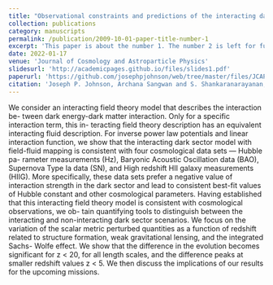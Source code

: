 ```yaml
---
title: "Observational constraints and predictions of the interacting dark sector with field-fluid mapping"
collection: publications
category: manuscripts
permalink: /publication/2009-10-01-paper-title-number-1
excerpt: 'This paper is about the number 1. The number 2 is left for future work.'
date: 2022-01-17
venue: 'Journal of Cosmology and Astroparticle Physics'
slidesurl: 'http://academicpages.github.io/files/slides1.pdf'
paperurl: 'https://github.com/josephpjohnson/web/tree/master/files/JCAP01(2022)024_DEDM2.pdf'
citation: 'Joseph P. Johnson, Archana Sangwan and S. Shankaranarayanan, JCAP 01 024 (2022)'
---
```


We consider an interacting field theory model that describes the interaction be-
tween dark energy-dark matter interaction. Only for a specific interaction term, this in-
teracting field theory description has an equivalent interacting fluid description. For inverse
power law potentials and linear interaction function, we show that the interacting dark sector
model with field-fluid mapping is consistent with four cosmological data sets — Hubble pa-
rameter measurements (Hz), Baryonic Acoustic Oscillation data (BAO), Supernova Type Ia
data (SN), and High redshift HII galaxy measurements (HIIG). More specifically, these data
sets prefer a negative value of interaction strength in the dark sector and lead to consistent
best-fit values of Hubble constant and other cosmological parameters. Having established
that this interacting field theory model is consistent with cosmological observations, we ob-
tain quantifying tools to distinguish between the interacting and non-interacting dark sector
scenarios. We focus on the variation of the scalar metric perturbed quantities as a function of
redshift related to structure formation, weak gravitational lensing, and the integrated Sachs-
Wolfe effect. We show that the difference in the evolution becomes significant for z < 20, for
all length scales, and the difference peaks at smaller redshift values z < 5. We then discuss
the implications of our results for the upcoming missions.
